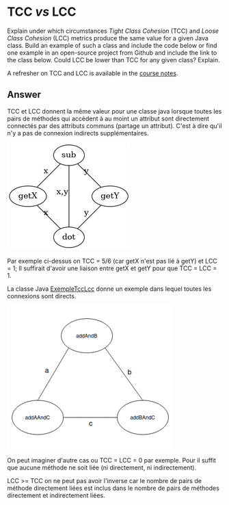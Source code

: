 # TCC *vs* LCC

Explain under which circumstances *Tight Class Cohesion* (TCC) and *Loose Class Cohesion* (LCC) metrics produce the same value for a given Java class. Build an example of such a class and include the code below or find one example in an open-source project from Github and include the link to the class below. Could LCC be lower than TCC for any given class? Explain.

A refresher on TCC and LCC is available in the [course notes](https://oscarlvp.github.io/vandv-classes/#cohesion-graph).

## Answer

TCC et LCC donnent la même valeur pour une classe java lorsque toutes les pairs de méthodes qui accèdent à au moint un attribut sont directement connectés par des attributs communs (partage un attribut). C'est à dire qu'il n'y a pas de connexion indirects supplémentaires.

![graphe de cohesion](../images/cohesion-graph.png)

Par exemple ci-dessus on TCC = 5/6 (car getX n'est pas lié à getY) et LCC = 1;
Il suffirait d'avoir une liaison entre getX et getY pour que TCC = LCC = 1.


La classe Java 
[ExempleTccLcc](../ExempleTccLcc.java) donne un exemple dans lequel toutes les connexions sont directs. 

![text](../images/exempleTccLcc.png)

On peut imaginer d'autre cas ou TCC = LCC = 0 par exemple. Pour il suffit que aucune méthode ne soit liée (ni directement, ni indirectement).

LCC >= TCC on ne peut pas avoir l'inverse car le nombre de pairs de méthode directement liées est inclus dans le nombre de pairs de méthodes directement et indirectement liées. 
